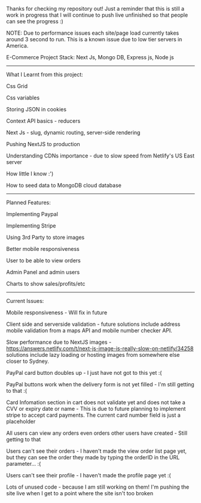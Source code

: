 Thanks for checking my repository out!
Just a reminder that this is still a work in progress that I will continue to push live unfinished so that people can see the progress :)

NOTE: Due to performance issues each site/page load currently takes around 3 second to run. This is a known issue due to low tier servers in America.

E-Commerce Project
Stack: Next Js, Mongo DB, Express js, Node js

---

What I Learnt from this project:

Css Grid

Css variables

Storing JSON in cookies

Context API basics - reducers

Next Js - slug, dynamic routing, server-side rendering

Pushing NextJS to production

Understanding CDNs importance - due to slow speed from Netlify's US East server

How little I know :')

How to seed data to MongoDB cloud database

---

Planned Features:

Implementing Paypal

Implementing Stripe

Using 3rd Party to store images

Better mobile responsiveness

User to be able to view orders

Admin Panel and admin users

Charts to show sales/profits/etc

---

Current Issues:

Mobile responsiveness - Will fix in future

Client side and serverside validation - future solutions include address mobile validation from a maps API and mobile number checker API.

Slow performance due to NextJS images - https://answers.netlify.com/t/next-js-image-is-really-slow-on-netlify/34258 solutions include lazy loading or hosting images from somewhere else closer to Sydney.

PayPal card button doubles up - I just have not got to this yet :(

PayPal buttons work when the delivery form is not yet filled - I'm still getting to that :(

Card Infomation section in cart does not validate yet and does not take a CVV or expiry date or name - This is due to future planning to implement stripe to accept card payments. The current card number field is just a placeholder

All users can view any orders even orders other users have created - Still getting to that

Users can't see their orders - I haven't made the view order list page yet, but they can see the order they made by typing the orderID in the URL parameter... :(

Users can't see their profile - I haven't made the profile page yet :(

Lots of unused code - because I am still working on them! I'm pushing the site live when I get to a point where the site isn't too broken
